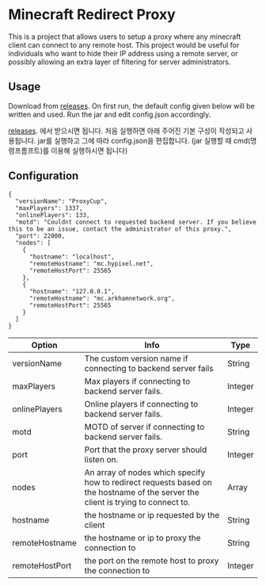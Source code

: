 # Minecraft Redirect Proxy
This is a project that allows users to setup a proxy where any minecraft client can connect to any remote host. This project would be useful for individuals who want to hide their IP address using a remote server, or possibly allowing an extra layer of filtering for server administrators. 
## Usage
Download from [releases](https://github.com/sugoidogo/minecraft-redirect-proxy/releases/latest).
On first run, the default config given below will be written and used.
Run the jar and edit config.json accordingly.

[releases](https://github.com/sugoidogo/minecraft-redirect-proxy/releases/latest). 에서 받으시면 됩니다.
처음 실행하면 아래 주어진 기본 구성이 작성되고 사용됩니다.
jar를 실행하고 그에 따라 config.json을 편집합니다.
(jar 실행할 때 cmd(명령프롬프트)를 이용해 실행하시면 됩니다)

## Configuration
```
{
  "versionName": "ProxyCup",
  "maxPlayers": 1337,
  "onlinePlayers": 133,
  "motd": "Couldnt connect to requested backend server. If you believe this to be an issue, contact the administrator of this proxy.",
  "port": 22000,
  "nodes": [
    {
      "hostname": "localhost",
      "remoteHostname": "mc.hypixel.net",
      "remoteHostPort": 25565
    },
    {
      "hostname": "127.0.0.1",
      "remoteHostname": "mc.arkhamnetwork.org",
      "remoteHostPort": 25565
    }
  ]
}
```

| Option | Info | Type |
|-|-|-|
| versionName | The custom version name if connecting to backend server fails | String |
| maxPlayers | Max players if connecting to backend server fails. | Integer |
| onlinePlayers | Online players if connecting to backend server fails.| Integer |
| motd | MOTD of server if connecting to backend server fails. | String |
| port | Port that the proxy server should listen on. | Integer |
| nodes | An array of nodes which specify how to redirect requests based on the hostname of the server the client is trying to connect to. | Array |
| hostname | the hostname or ip requested by the client | String |
| remoteHostname | the hostname or ip to proxy the connection to | String |
| remoteHostPort | the port on the remote host to proxy the connection to | Integer |
